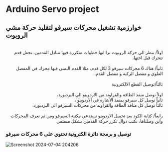 # Arduino Servo project
## خوارزمية تشغيل محركات سيرفو لتقليد حركة مشي الروبوت
<div dir ="rtl">
<br>
  اولاً/ ننظر الى حركة الروبوت نرا انها خطوات متكررة فيها تتبادل القدمين، نجعل قدم تتحرك قبل اختها. 
<br>
  <br>
  ثانياً/ هناك 6 محركات سيرفو 3 لكل قدم، مثلا القدم اليمنى فيها محرك في المفصل العلوي و مفصل الركبة و مفصل القدم.
  <br>

  
  <br>
ثالثاً/توصيل القطع الالكترونية
  <br>

  <br>
اولاً نوصل منفذ الطاقة والقراوند من الاردوينو الي البردبورد،
  <br>
ثانياً نوصل كل سيرفو بمنفذ الاشارة في الاردوينو ،
  <br>
ثالثاً نوصل كل منافذ الطاقة والقراوند من محركات السيرفو الى البردبورد.
  <br>





<br>
رابعاً/ كتابة الكود
بعد تحميل الاردوينو نستدعي مكتبة السيرفو ومن ثم نعرف المحركات واين وصلناها، نكتب دوال تكرر حركة القدمين بشكل مستمر. 

<br>


</div>

### توصيل و برمجة دائرة الكترونية تحتوي على 6 محركات سيرفو


![Screenshot 2024-07-04 204206](https://github.com/Jaber8811/Arduino-Servo-project/assets/173814440/d47b29d0-fdbf-4c63-9769-67606ab538ea)


